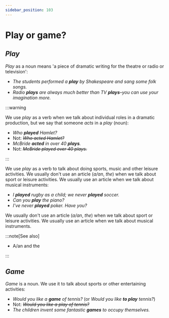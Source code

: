 ```yaml
---
sidebar_position: 103
---
```


# Play or game?

## *Play*

*Play* as a noun means 'a piece of dramatic writing for the theatre or radio or television':

- *The students performed a **play** by Shakespeare and sang some folk songs.*
- *Radio **plays** are always much better than TV **plays**–you can use your imagination more.*

:::warning

We use *play* as a verb when we talk about individual roles in a dramatic production, but we say that someone *acts* in a *play* (noun):

- *Who **played** Hamlet?*
- Not: *~~Who acted Hamlet?~~*
- *McBride **acted** in over 40 **plays**.*
- Not: *~~McBride played over 40 plays.~~*

:::

We use *play* as a verb to talk about doing sports, music and other leisure activities. We usually don't use an article (*a/an*, *the*) when we talk about sport or leisure activities. We usually use an article when we talk about musical instruments:

- *I **played** rugby as a child; we never **played** soccer.*
- *Can you **play** the piano?*
- *I've never **played** poker. Have you?*

We usually don't use an article (*a/an*, *the*) when we talk about sport or leisure activities. We usually use an article when we talk about musical instruments.

:::note[See also]

- A/an and the

:::

## *Game*

*Game* is a noun. We use it to talk about sports or other entertaining activities:

- *Would you like a **game** of tennis?* (or *Would you like **to play** tennis?*)
- Not: *~~Would you like a play of tennis?~~*
- *The children invent some fantastic **games** to occupy themselves.*
